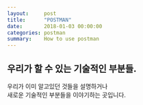 ```yaml
---
layout:     post
title:      "POSTMAN"
date:       2018-01-03 00:00:00
categories: postman
summary:    How to use postman
---
```


## 우리가 할 수 있는 기술적인 부분들.

우리가 이미 알고있던 것들을 설명하거나<br>
새로운 기술적인 부분들을 이야기하는 곳입니다.